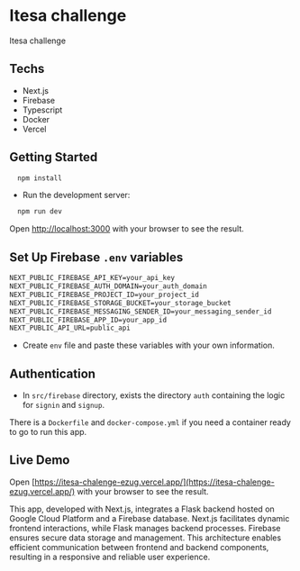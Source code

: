 # Itesa challenge
Itesa challenge

## Techs

- Next.js
- Firebase
- Typescript
- Docker
- Vercel


## Getting Started

```bash
  npm install
```

- Run the development server:

```bash
  npm run dev
```

Open [http://localhost:3000](http://localhost:3000) with your browser to see the result.

## Set Up Firebase `.env` variables
```md
NEXT_PUBLIC_FIREBASE_API_KEY=your_api_key
NEXT_PUBLIC_FIREBASE_AUTH_DOMAIN=your_auth_domain
NEXT_PUBLIC_FIREBASE_PROJECT_ID=your_project_id
NEXT_PUBLIC_FIREBASE_STORAGE_BUCKET=your_storage_bucket
NEXT_PUBLIC_FIREBASE_MESSAGING_SENDER_ID=your_messaging_sender_id
NEXT_PUBLIC_FIREBASE_APP_ID=your_app_id
NEXT_PUBLIC_API_URL=public_api
```

- Create `env` file and paste these variables with your own information.

## Authentication

- In `src/firebase` directory, exists the directory `auth` containing the logic for `signin` and `signup`.

There is a `Dockerfile` and `docker-compose.yml` if you need a container ready to go to run this app. 

## Live Demo

Open [https://itesa-chalenge-ezug.vercel.app/](https://itesa-chalenge-ezug.vercel.app/) with your browser to see the result.

This app, developed with Next.js, integrates a Flask backend hosted on Google Cloud Platform and a Firebase database. Next.js facilitates dynamic frontend interactions, while Flask manages backend processes. Firebase ensures secure data storage and management. This architecture enables efficient communication between frontend and backend components, resulting in a responsive and reliable user experience.






